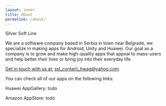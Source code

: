 ```yaml
---
layout: inner
title: About
permalink: /about/
---
```

Silver Soft Line

We are a software company based in Serbia in town near Belgrade, we specialize in making apps for Android, Unity and Huawei. Our goal as a company is to grow and make high-quality apps that appeal to mass-users and help better their lives or bring joy into their everyday life. 



<a href="mailto:someone@yoursite.com">Get in touch with us at:</a>
ssl_contact_hwag@yahoo.com
            
            
            
You can check all of our apps on the following links:

Huawei AppGallery: todo

Amazon AppStore: todo
